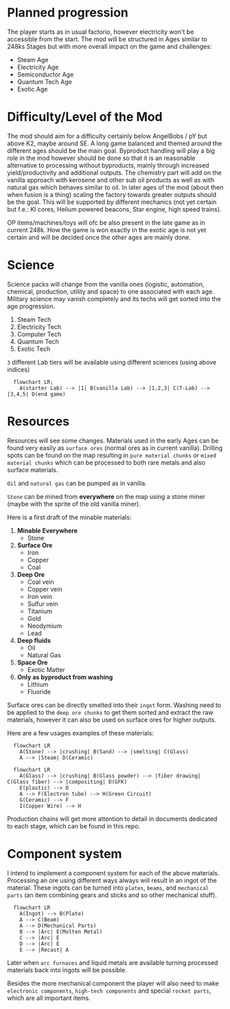 # Planned progression

The player starts as in usual factorio, however electricity won't be accessible from the start.
The mod will be structured in Ages similar to 248ks Stages but with more overall impact on the game and challenges:

- Steam Age
- Electricity Age
- Semiconductor Age
- Quantum Tech Age
- Exotic Age

# Difficulty/Level of the Mod

The mod should aim for a difficulty certainly below AngelBobs / pY but above K2, maybe around SE. A long game balanced and themed around the different ages should be the main goal. Byproduct handling will play a big role in the mod however should be done so that it is an reasonable alternative to processing without byproducts, mainly through increased yield/productivity and additional outputs. The chemistry part will add on the vanilla approach with kerosene and other sub oil products as well as with natural gas which behaves similar to oil. In later ages of the mod (about then when fusion is a thing) scaling the factory towards greater outputs should be the goal. This will be supported by different mechanics (not yet certain but f.e.: KI cores, Helium powered beacons, Star engine, high speed trains). 

OP items/machines/toys will ofc be also present in the late game as in current 248k. How the game is won exactly in the exotic age is not yet certain and will be decided once the other ages are mainly done. 

# Science

Science packs will change from the vanilla ones (logistic, automation, chemical, production, utility and space) to one associated with each age. Military science may vanish completely and its techs will get sorted into the age progression.

1. Steam Tech
2. Electricity Tech
3. Computer Tech
4. Quantum Tech
5. Exotic Tech

`3` different Lab tiers will be available using different sciences (using above indices)

```mermaid
  flowchart LR;
    A(starter Lab) --> |1| B(vanilla Lab) --> |1,2,3| C(T-Lab) --> |3,4,5| D(end game)
```

# Resources

Resources will see some changes. Materials used in the early Ages can be found very easily as `surface ores` (normal ores as in current vanilla). Drilling spots can be found on the map resulting in `pure material chunks` or `mixed material chunks` which can be processed to both rare metals and also surface materials.

`Oil` and `natural gas` can be pumped as in vanilla.

`Stone` can be mined from **everywhere** on the map using a stone miner (maybe with the sprite of the old vanilla miner).

Here is a first draft of the minable materials:

1. **Minable Everywhere**
    - Stone
2. **Surface Ore**
    - Iron
    - Copper
    - Coal
3. **Deep Ore**
    - Coal vein
    - Copper vein
    - Iron vein
    - Sulfur vein
    - Titanium
    - Gold
    - Neodymium
    - Lead
4. **Deep fluids**
    - Oil
    - Natural Gas
5. **Space Ore**
    - Exotic Matter
6. **Only as byproduct from washing**
    - Lithium
    - Fluoride

Surface ores can be directly smelted into their `ingot` form. Washing need to be applied to the `deep ore chunks` to get them sorted and extract the raw materials, however it can also be used on surface ores for higher outputs.

Here are a few usages examples of these materials:

```mermaid
  flowchart LR
    A(Stone) --> |crushing| B(Sand) --> |smelting| C(Glass)
    A --> |Steam| D(Ceramic)
```
```mermaid
  flowchart LR
    A(Glass) --> |crushing| B(Glass powder) --> |fiber drawing| C(Glass fiber) --> |compositing| D(GFK)
    E(plastic) --> D
    A --> F(Electron tube) --> H(Green Circuit)
    G(Ceramic) --> F
    I(Copper Wire) --> H
```
Production chains will get more attention to detail in documents dedicated to each stage, which can be found in this repo.

# Component system

I intend to implement a component system for each of the above materials.
Processing an ore using different ways always will result in an ingot of the material. These ingots can be turned into `plates`, `beams`, and `mechanical parts` (an item combining gears and sticks and so other mechanical stuff).

```mermaid
  flowchart LR
    A(Ingot) --> B(Plate)
    A --> C(Beam)
    A --> D(Mechanical Parts)
    B --> |Arc| E(Molten Metal)
    C --> |Arc| E
    D --> |Arc| E
    E --> |Recast| A
```

Later when `arc furnaces` and liquid metals are available turning processed materials back into ingots will be possible. 

Besides the more mechanical component the player will also need to make `electronic components`, `high-tech components` and special `rocket parts`, which are all important items.